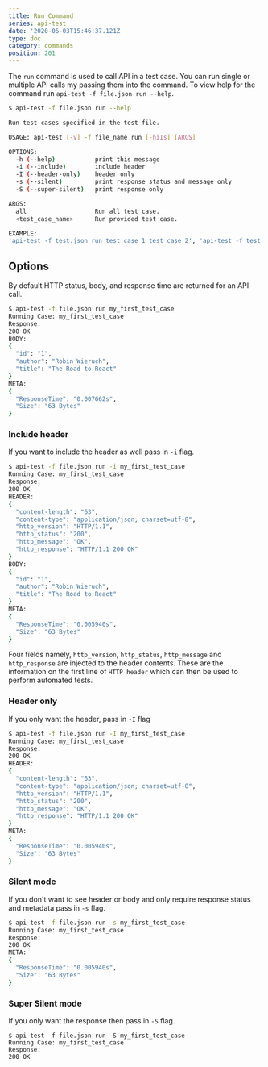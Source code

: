 ```yaml
---
title: Run Command
series: api-test
date: '2020-06-03T15:46:37.121Z'
type: doc
category: commands
position: 201
---
```


The `run` command is used to call API in a test case. You can run single or multiple API calls my passing them into the command. To view help for the command run `api-test -f file.json run --help`.

```sh
$ api-test -f file.json run --help

Run test cases specified in the test file.

USAGE: api-test [-v] -f file_name run [-hiIs] [ARGS]

OPTIONS:
  -h (--help)           print this message
  -i (--include)        include header
  -I (--header-only)    header only
  -s (--silent)         print response status and message only
  -S (--super-silent)   print response only

ARGS:
  all                   Run all test case.
  <test_case_name>      Run provided test case.

EXAMPLE:
'api-test -f test.json run test_case_1 test_case_2', 'api-test -f test.json run all'
```

## Options

By default HTTP status, body, and response time are returned for an API call.

```sh
$ api-test -f file.json run my_first_test_case
Running Case: my_first_test_case
Response:
200 OK
BODY:
{
  "id": "1",
  "author": "Robin Wieruch",
  "title": "The Road to React"
}
META:
{
  "ResponseTime": "0.007662s",
  "Size": "63 Bytes"
}
```

### Include header

If you want to include the header as well pass in `-i` flag.

```sh
$ api-test -f file.json run -i my_first_test_case
Running Case: my_first_test_case
Response:
200 OK
HEADER:
{
  "content-length": "63",
  "content-type": "application/json; charset=utf-8",
  "http_version": "HTTP/1.1",
  "http_status": "200",
  "http_message": "OK",
  "http_response": "HTTP/1.1 200 OK"
}
BODY:
{
  "id": "1",
  "author": "Robin Wieruch",
  "title": "The Road to React"
}
META:
{
  "ResponseTime": "0.005940s",
  "Size": "63 Bytes"
}
```

Four fields namely, `http_version`, `http_status`, `http_message` and `http_response` are injected to the header contents. These are the information on the first line of `HTTP header` which can then be used to perform automated tests.

### Header only

If you only want the header, pass in `-I` flag

```sh
$ api-test -f file.json run -I my_first_test_case
Running Case: my_first_test_case
Response:
200 OK
HEADER:
{
  "content-length": "63",
  "content-type": "application/json; charset=utf-8",
  "http_version": "HTTP/1.1",
  "http_status": "200",
  "http_message": "OK",
  "http_response": "HTTP/1.1 200 OK"
}
META:
{
  "ResponseTime": "0.005940s",
  "Size": "63 Bytes"
}
```

### Silent mode

If you don't want to see header or body and only require response status and metadata pass in `-s` flag.

```sh
$ api-test -f file.json run -s my_first_test_case
Running Case: my_first_test_case
Response:
200 OK
META:
{
  "ResponseTime": "0.005940s",
  "Size": "63 Bytes"
}
```

### Super Silent mode

If you only want the response then pass in `-S` flag.

```
$ api-test -f file.json run -S my_first_test_case
Running Case: my_first_test_case
Response:
200 OK
```
